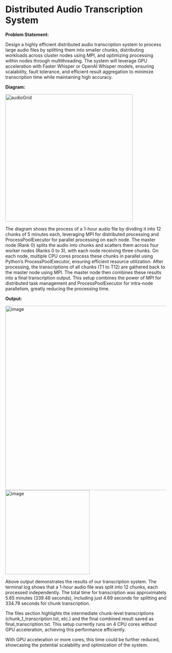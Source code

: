 # Distributed Audio Transcription System

**Problem Statement:**

Design a highly efficient distributed audio transcription system to process large audio files by splitting them into smaller chunks, distributing workloads across cluster nodes using MPI, and optimizing processing within nodes through multithreading. The system will leverage GPU acceleration with Faster Whisper or OpenAI Whisper models, ensuring scalability, fault tolerance, and efficient result aggregation to minimize transcription time while maintaining high accuracy.


**Diagram:**

<img width="398" alt="audioGrid" src="https://github.com/user-attachments/assets/fd28ac90-f038-4363-ad62-d3c42f3b8138">

The diagram shows the process of a 1-hour audio file by dividing it into 12 chunks of 5 minutes each, leveraging MPI for distributed processing and ProcessPoolExecutor for parallel processing on each node. The master node (Rank 0) splits the audio into chunks and scatters them across four worker nodes (Ranks 0 to 3), with each node receiving three chunks.
On each node, multiple CPU cores process these chunks in parallel using Python’s ProcessPoolExecutor, ensuring efficient resource utilization. After processing, the transcriptions of all chunks (T1 to T12) are gathered back to the master node using MPI. The master node then combines these results into a final transcription output. This setup combines the power of MPI for distributed task management and ProcessPoolExecutor for intra-node parallelism, greatly reducing the processing time.


**Output:**

<img width="576" alt="image" src="https://github.com/user-attachments/assets/ada20df2-1085-4cc0-876a-16f56a94a189">
<img width="263" alt="image" src="https://github.com/user-attachments/assets/ec37b146-7012-4bfc-a117-1204f59f81a0">

Above output demonstrates the results of our transcription system. The terminal log shows that a 1-hour audio file was split into 12 chunks, each processed independently. The total time for transcription was approximately 5.65 minutes (339.48 seconds), including just 4.69 seconds for splitting and 334.79 seconds for chunk transcription.

The files section highlights the intermediate chunk-level transcriptions (chunk_1_transcription.txt, etc.) and the final combined result saved as final_transcription.txt. This setup currently runs on 4 CPU cores without GPU acceleration, achieving this performance efficiently.

With GPU acceleration or more cores, this time could be further reduced, showcasing the potential scalability and optimization of the system.





